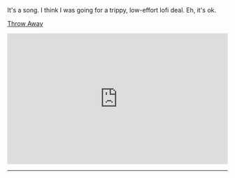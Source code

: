 It's a song. I think I was going for a trippy, low-effort lofi deal. Eh, it's ok.

[Throw Away](#remove_uss_ps21026)

<div data-subtle-music-player="USS PS21026">
<iframe width="100%" height="300" scrolling="no" frameborder="no" allow="autoplay" src="https://w.soundcloud.com/player/?url=https%3A//api.soundcloud.com/tracks/1616334309&color=%23ff5500&auto_play=false&hide_related=true&show_comments=false&show_user=false&show_reposts=false&show_teaser=false&visual=true"></iframe>
</div>
<hr/>

<script type="module">
    import { inventory } from "/scripts/widgets/inventory.js"
    const uss_ps21026 = "USS PS21026";

    window.addEventListener("remove_uss_ps21026", (e)=>{
        inventory.removeItem(uss_ps21026);
    }, false);
</script>